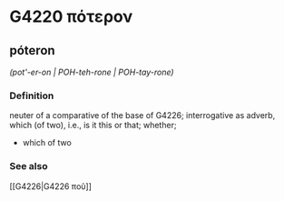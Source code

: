 # G4220 πότερον

## póteron

_(pot'-er-on | POH-teh-rone | POH-tay-rone)_

### Definition

neuter of a comparative of the base of G4226; interrogative as adverb, which (of two), i.e., is it this or that; whether; 

- which of two

### See also

[[G4226|G4226 ποῦ]]
